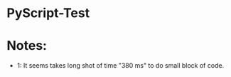 # PyScript-Test

# Notes:
  - 1: It seems takes long shot of time "380 ms" to do small block of code.
